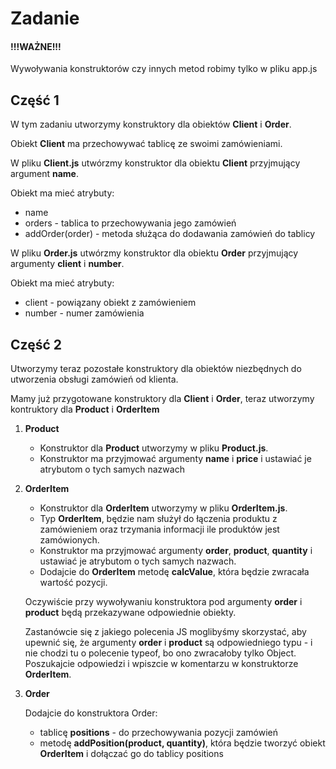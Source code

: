 # Zadanie

#### !!!WAŻNE!!!
Wywoływania konstruktorów czy innych metod robimy tylko w pliku app.js

Część 1
---
W tym zadaniu utworzymy konstruktory dla obiektów **Client** i **Order**.

Obiekt **Client** ma przechowywać tablicę ze swoimi zamówieniami.

W pliku **Client.js** utwórzmy konstruktor dla obiektu **Client** przyjmujący argument **name**.

Obiekt ma mieć atrybuty:
- name
- orders - tablica to przechowywania jego zamówień
- addOrder(order) - metoda służąca do dodawania zamówień do tablicy

W pliku **Order.js** utwórzmy konstruktor dla obiektu **Order** przyjmujący argumenty **client** i **number**.

Obiekt ma mieć atrybuty:
- client - powiązany obiekt z zamówieniem
- number - numer zamówienia


Część 2
---
Utworzymy teraz pozostałe konstruktory dla obiektów niezbędnych do utworzenia obsługi zamówień od klienta.

Mamy już przygotowane konstruktory dla **Client** i **Order**, teraz utworzymy kontruktory dla **Product** i **OrderItem**

1) **Product**
    
    - Konstruktor dla **Product** utworzymy w pliku **Product.js**.
    - Konstruktor ma przyjmować argumenty **name** i **price** i ustawiać je atrybutom o tych samych nazwach

2) **OrderItem**
    - Konstruktor dla **OrderItem** utworzymy w pliku **OrderItem.js**.
    - Typ **OrderItem**, będzie nam służył do łączenia produktu z zamówieniem oraz trzymania informacji ile produktów jest zamówionych.
    - Konstruktor ma przyjmować argumenty **order**, **product**, **quantity** i ustawiać je atrybutom o tych samych nazwach.
    - Dodajcie do **OrderItem** metodę **calcValue**, która będzie zwracała wartość pozycji.

    Oczywiście przy wywoływaniu konstruktora pod argumenty **order** i **product** będą przekazywane odpowiednie obiekty.
    
    Zastanówcie się z jakiego polecenia JS moglibyśmy skorzystać, aby upewnić się, że argumenty **order** i **product** są odpowiedniego typu - i nie chodzi tu o polecenie typeof, bo ono zwracałoby tylko Object.
    Poszukajcie odpowiedzi i wpiszcie w komentarzu w konstruktorze **OrderItem**.

3) **Order**

    Dodajcie do konstruktora Order:
    - tablicę **positions** - do przechowywania pozycji zamówień
    - metodę **addPosition(product, quantity)**, która będzie tworzyć obiekt **OrderItem** i dołączać go do tablicy positions

